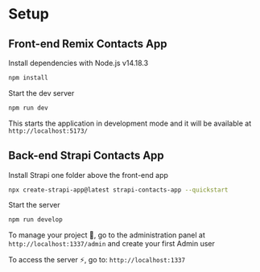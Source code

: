 # Setup

## Front-end Remix Contacts App 

Install dependencies with Node.js v14.18.3

```sh
npm install
```

Start the dev server

```sh
npm run dev
```

This starts the application in development mode and it will be available at `http://localhost:5173/`

## Back-end Strapi Contacts App

Install Strapi one folder above the front-end app

```sh
npx create-strapi-app@latest strapi-contacts-app --quickstart
```
Start the server

```sh
npm run develop
```
To manage your project 🚀, go to the administration panel at `http://localhost:1337/admin` and create your first Admin user

To access the server ⚡️, go to:
`http://localhost:1337`
